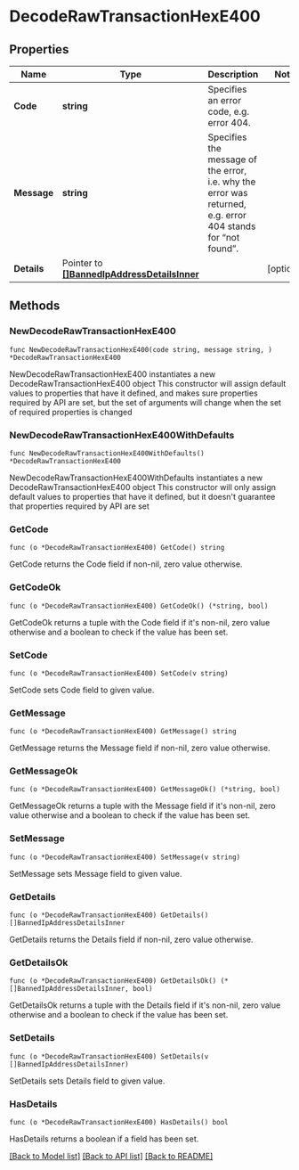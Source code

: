 # DecodeRawTransactionHexE400

## Properties

Name | Type | Description | Notes
------------ | ------------- | ------------- | -------------
**Code** | **string** | Specifies an error code, e.g. error 404. | 
**Message** | **string** | Specifies the message of the error, i.e. why the error was returned, e.g. error 404 stands for “not found”. | 
**Details** | Pointer to [**[]BannedIpAddressDetailsInner**](BannedIpAddressDetailsInner.md) |  | [optional] 

## Methods

### NewDecodeRawTransactionHexE400

`func NewDecodeRawTransactionHexE400(code string, message string, ) *DecodeRawTransactionHexE400`

NewDecodeRawTransactionHexE400 instantiates a new DecodeRawTransactionHexE400 object
This constructor will assign default values to properties that have it defined,
and makes sure properties required by API are set, but the set of arguments
will change when the set of required properties is changed

### NewDecodeRawTransactionHexE400WithDefaults

`func NewDecodeRawTransactionHexE400WithDefaults() *DecodeRawTransactionHexE400`

NewDecodeRawTransactionHexE400WithDefaults instantiates a new DecodeRawTransactionHexE400 object
This constructor will only assign default values to properties that have it defined,
but it doesn't guarantee that properties required by API are set

### GetCode

`func (o *DecodeRawTransactionHexE400) GetCode() string`

GetCode returns the Code field if non-nil, zero value otherwise.

### GetCodeOk

`func (o *DecodeRawTransactionHexE400) GetCodeOk() (*string, bool)`

GetCodeOk returns a tuple with the Code field if it's non-nil, zero value otherwise
and a boolean to check if the value has been set.

### SetCode

`func (o *DecodeRawTransactionHexE400) SetCode(v string)`

SetCode sets Code field to given value.


### GetMessage

`func (o *DecodeRawTransactionHexE400) GetMessage() string`

GetMessage returns the Message field if non-nil, zero value otherwise.

### GetMessageOk

`func (o *DecodeRawTransactionHexE400) GetMessageOk() (*string, bool)`

GetMessageOk returns a tuple with the Message field if it's non-nil, zero value otherwise
and a boolean to check if the value has been set.

### SetMessage

`func (o *DecodeRawTransactionHexE400) SetMessage(v string)`

SetMessage sets Message field to given value.


### GetDetails

`func (o *DecodeRawTransactionHexE400) GetDetails() []BannedIpAddressDetailsInner`

GetDetails returns the Details field if non-nil, zero value otherwise.

### GetDetailsOk

`func (o *DecodeRawTransactionHexE400) GetDetailsOk() (*[]BannedIpAddressDetailsInner, bool)`

GetDetailsOk returns a tuple with the Details field if it's non-nil, zero value otherwise
and a boolean to check if the value has been set.

### SetDetails

`func (o *DecodeRawTransactionHexE400) SetDetails(v []BannedIpAddressDetailsInner)`

SetDetails sets Details field to given value.

### HasDetails

`func (o *DecodeRawTransactionHexE400) HasDetails() bool`

HasDetails returns a boolean if a field has been set.


[[Back to Model list]](../README.md#documentation-for-models) [[Back to API list]](../README.md#documentation-for-api-endpoints) [[Back to README]](../README.md)


